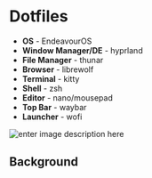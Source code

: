 # Dotfiles

-   **OS** - EndeavourOS
-   **Window Manager/DE** - hyprland
-   **File Manager** - thunar
-   **Browser** - librewolf
-   **Terminal** - kitty
-   **Shell** - zsh
-   **Editor** - nano/mousepad
-   **Top Bar** - waybar
-   **Launcher** - wofi

![enter image description here](https://imgur.com/a/iIXphqj)

## Background
